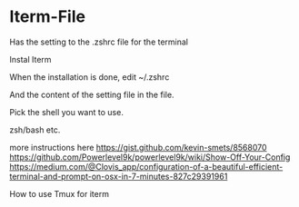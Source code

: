 # Iterm-File
Has the setting to the .zshrc file for the terminal


Instal Iterm 

When the installation is done, edit ~/.zshrc

And the content of the setting file in the file. 

Pick the shell you want to use. 

zsh/bash etc. 

more instructions here https://gist.github.com/kevin-smets/8568070 
https://github.com/Powerlevel9k/powerlevel9k/wiki/Show-Off-Your-Config
https://medium.com/@Clovis_app/configuration-of-a-beautiful-efficient-terminal-and-prompt-on-osx-in-7-minutes-827c29391961 


How to use Tmux for iterm 

